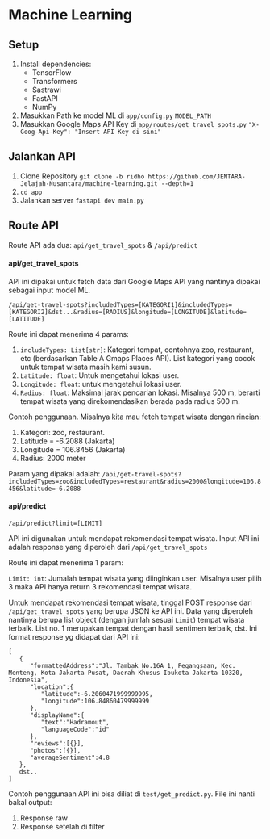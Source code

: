 # Machine Learning
## Setup
1. Install dependencies:
    - TensorFlow
    - Transformers
    - Sastrawi
    - FastAPI
    - NumPy
2. Masukkan Path ke model ML di ```app/config.py``` ```MODEL_PATH```
3. Masukkan Google Maps API Key di ```app/routes/get_travel_spots.py``` ```"X-Goog-Api-Key": "Insert API Key di sini"```

## Jalankan API
1. Clone Repository ```git clone -b ridho https://github.com/JENTARA-Jelajah-Nusantara/machine-learning.git --depth=1```
2. ```cd app```
3. Jalankan server ```fastapi dev main.py```

## Route API
Route API ada dua: ```api/get_travel_spots``` & ```/api/predict```

#### api/get_travel_spots

API ini dipakai untuk fetch data dari Google Maps API yang nantinya dipakai sebagai input model ML.

```/api/get-travel-spots?includedTypes=[KATEGORI1]&includedTypes=[KATEGORI2]&dst...&radius=[RADIUS]&longitude=[LONGITUDE]&latitude=[LATITUDE]```

Route ini dapat menerima 4 params:
1. ```includeTypes: List[str]```: Kategori tempat, contohnya zoo, restaurant, etc (berdasarkan Table A Gmaps Places API). List kategori yang cocok untuk tempat wisata masih kami susun.
2. ```Latitude: float```: Untuk mengetahui lokasi user.
3. ```Longitude: float```: untuk mengetahui lokasi user.
4. ```Radius: float```: Maksimal jarak pencarian lokasi. Misalnya 500 m, berarti tempat wisata yang direkomendasikan berada pada radius 500 m.

Contoh penggunaan.
Misalnya kita mau fetch tempat wisata dengan rincian:
1. Kategori: zoo, restaurant.
2. Latitude = -6.2088 (Jakarta)
3. Longitude = 106.8456 (Jakarta)
4. Radius: 2000 meter

Param yang dipakai adalah:
```/api/get-travel-spots?includedTypes=zoo&includedTypes=restaurant&radius=2000&longitude=106.8456&latitude=-6.2088```

#### api/predict

```/api/predict?limit=[LIMIT]```

API ini digunakan untuk mendapat rekomendasi tempat wisata. Input API ini adalah response yang diperoleh dari ```/api/get_travel_spots```

Route ini dapat menerima 1 param:

```Limit: int```: Jumalah tempat wisata yang diinginkan user. Misalnya user pilih 3 maka API hanya return 3 rekomendasi tempat wisata.

Untuk mendapat rekomendasi tempat wisata, tinggal POST response dari ```/api/get_travel_spots``` yang berupa JSON ke API ini. Data yang diperoleh nantinya berupa list object (dengan jumlah sesuai ```Limit```) tempat wisata terbaik. List no. 1 merupakan tempat dengan hasil sentimen terbaik, dst. Ini format response yg didapat dari API ini:
```
[
   {
      "formattedAddress":"Jl. Tambak No.16A 1, Pegangsaan, Kec. Menteng, Kota Jakarta Pusat, Daerah Khusus Ibukota Jakarta 10320, Indonesia",
      "location":{
         "latitude":-6.2060471999999995,
         "longitude":106.84860479999999
      },
      "displayName":{
         "text":"Hadramout",
         "languageCode":"id"
      },
      "reviews":[{}],
      "photos":[{}],
      "averageSentiment":4.8
   },
   dst..
]
```

Contoh penggunaan API ini bisa diliat di ```test/get_predict.py```. File ini nanti bakal output:
1. Response raw
2. Response setelah di filter